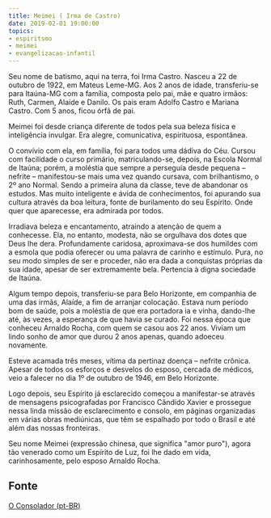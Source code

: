 ```yaml
---
title: Meimei ( Irma de Castro)
date: 2019-02-01 19:00:00
topics: 
- espiritsmo
- meimei
- evangelizacao-infantil
---
```


Seu nome de batismo, aqui na terra, foi Irma Castro. Nasceu a 22 de outubro de 1922, em Mateus Leme-MG. Aos 2 anos de idade, transferiu-se para Itaúna-MG com a família, composta pelo pai, mãe e quatro irmãos: Ruth, Carmen, Alaíde e Danilo. Os pais eram Adolfo Castro e Mariana Castro. Com 5 anos, ficou órfã de pai.

Meimei foi desde criança diferente de todos pela sua beleza física e inteligência invulgar. Era alegre, comunicativa, espirituosa, espontânea.

O convívio com ela, em família, foi para todos uma dádiva do Céu. Cursou com facilidade o curso primário, matriculando-se, depois, na Escola Normal de Itaúna; porém, a moléstia que sempre a perseguia desde pequena – nefrite – manifestou-se mais uma vez quando cursava, com brilhantismo, o 2º ano Normal. Sendo a primeira aluna da classe, teve de abandonar os estudos. Mas muito inteligente e ávida de conhecimentos, foi apurando sua cultura através da boa leitura, fonte de burilamento do seu Espírito. Onde quer que aparecesse, era admirada por todos.

Irradiava beleza e encantamento, atraindo a atenção de quem a conhecesse. Ela, no entanto, modesta, não se orgulhava dos dotes que Deus lhe dera. Profundamente caridosa, aproximava-se dos humildes com a esmola que podia oferecer ou uma palavra de carinho e estímulo. Pura, no seu modo simples de ser e proceder, não era dada a conquistas próprias da sua idade, apesar de ser extremamente bela. Pertencia à digna sociedade de Itaúna.

Algum tempo depois, transferiu-se para Belo Horizonte, em companhia de uma das irmãs, Alaíde, a fim de arranjar colocação. Estava num período bom de saúde, pois a moléstia de que era portadora ia e vinha, dando-lhe até, às vezes, a esperança de que havia se curado. Foi nessa época que conheceu Arnaldo Rocha, com quem se casou aos 22 anos. Viviam um lindo sonho de amor que durou 2 anos apenas, quando adoeceu novamente.

Esteve acamada três meses, vítima da pertinaz doença – nefrite crônica. Apesar de todos os esforços e desvelos do esposo, cercada de médicos, veio a falecer no dia 1º de outubro de 1946, em Belo Horizonte.

Logo depois, seu Espírito já esclarecido começou a manifestar-se através de mensagens psicografadas por Francisco Cândido Xavier e prossegue nessa linda missão de esclarecimento e consolo, em páginas organizadas em várias obras mediúnicas, que têm se espalhado por todo o Brasil e até além das nossas fronteiras.

Seu nome Meimei (expressão chinesa, que significa "amor puro"), agora tão venerado como um Espírito de Luz, foi lhe dado em vida, carinhosamente, pelo esposo Arnaldo Rocha.

## Fonte
[O Consolador (pt-BR)](http://www.oconsolador.com.br/linkfixo/biografias/meimei.html)




